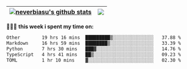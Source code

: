 | <a href="https://github.com/neverbiasu"><img align="center" src="https://github-readme-stats.vercel.app/api?username=neverbiasu&theme=dracula&show_icons=true&hide_border=true&count_private=true" alt="neverbiasu's github stats" /></a> | <a href="https://github.com/neverbiasu"><img align="center" src="https://github-readme-stats.vercel.app/api/top-langs/?username=neverbiasu&theme=dracula&show_icons=true&hide_border=true&layout=compact" /></a> |
| ------------- | ------------- |

👨🏾‍💻 **this week i spent my time on:**
<!--START_SECTION:waka-->

```txt
Other        19 hrs 16 mins  █████████▒░░░░░░░░░░░░░░░   37.88 %
Markdown     16 hrs 59 mins  ████████▒░░░░░░░░░░░░░░░░   33.39 %
Python       7 hrs 30 mins   ███▓░░░░░░░░░░░░░░░░░░░░░   14.76 %
TypeScript   4 hrs 41 mins   ██▒░░░░░░░░░░░░░░░░░░░░░░   09.23 %
TOML         1 hr 10 mins    ▓░░░░░░░░░░░░░░░░░░░░░░░░   02.30 %
```

<!--END_SECTION:waka-->
